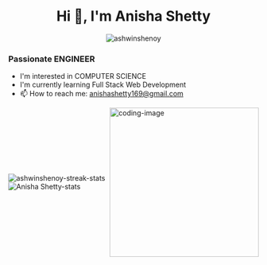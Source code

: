 <h1 align="center">Hi 👋, I'm Anisha Shetty</h1>

<p align="center">
  <img src="https://komarev.com/ghpvc/?username=ashwinshenoy&label=Profile%20views&color=0e75b6&style=flat" alt="ashwinshenoy" />
</p>

<h3 align="left">Passionate ENGINEER</h3>

<ul>
  <li>I'm interested in COMPUTER SCIENCE</li>
  <li>I'm currently learning Full Stack Web Development</li>
 
  <li>📫 How to reach me: <a href="anishashetty169@gmail.com">anishashetty169@gmail.com</a></li>
</ul>

<div style="display: flex; justify-content: center; align-items: center;">
  <div>
    <img align="left" src="https://github-readme-streak-stats.herokuapp.com?user=ashwinshenoy&theme=blue-green&hide_border=true" alt="ashwinshenoy-streak-stats" />
    <img align="left" src="https://github-readme-stats.vercel.app/api?username=ashwinshenoy&count_private=true&show_icons=true&hide_border=true&theme=blue-green" alt="Anisha Shetty-stats" />
  </div>
  <div>
    <img align="right" src="https://via.placeholder.com/300x300.png?text=Image+Placeholder" alt="coding-image" width="300" />
  </div>
</div>

<!-- Replace the placeholder image above with your own image by providing a valid URL in the src attribute -->
